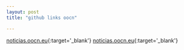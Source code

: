 ```yaml
---
layout: post
title: "github links oocn"

---
```



[noticias.oocn.eu](xooiox.github.io){:target='_blank'}	[noticias.oocn.eu](https://github.com/xooiox/xooiox.github.io){:target='_blank'}

